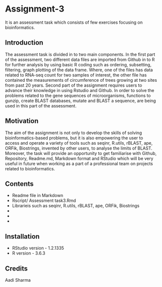 # Assignment-3
It is an assessment task which consists of few exercises focusing on bioinformatics. 

## Introduction
The assessment task is divided in to two main components. In the first part of the assessment, two different data files are imported from Github in to R for further analysis by using basic R coding such as ordering, subsetting, filtering, graph plotting of the data frame. Where, one of the files has data related to RNA-seq count for two samples of interest, the other file has contained the measurements of circumference of trees growing at two sites from past 20 years.
Second part of the assignment requires users to advance their knowledge in using Rstudio and Github. In order to solve the problems related to the gene sequences of microorganisms, functions to gunzip, create BLAST databases, mutate and BLAST a sequence, are being used in this part of the assessment. 

## Motivation
The aim of the assignment is not only to develop the skills of solving bioinformatics-based problems, but it is also empowering the user to access and operate a variety of tools such as seqinr, R.utils, rBLAST, ape, ORFik, Biostrings, invented by other users, to analyse the limits of BLAST. Moreover, the task will provide an opportunity to get familiarise with Github, Repository, Readme.md, Markdown format and RStudio which will be very useful in future when working as a part of a professional team on projects related to bioinformatics.

## Contents
+ Readme file in Markdown
+ Rscript/ Assessment task3.Rmd
+ Librarieis such as seqinr, R.utils, rBLAST, ape, ORFik, Biostrings
+
+
+
## Installation 
+ RStudio version - 1.2.1335
+ R version - 3.6.3

## Credits 
Aadi Sharma



